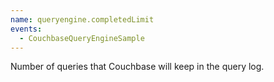 ```yaml
---
name: queryengine.completedLimit
events:
  - CouchbaseQueryEngineSample
---
```


Number of queries that Couchbase will keep in the query log.